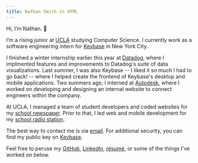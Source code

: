 ```yaml
---
title: Nathan Smith in HTML
---
```


Hi, I’m Nathan. 👋

I’m a rising junior at [UCLA](http://www.ucla.edu) studying Computer Science. I currently work as a software engineering intern for [Keybase](https://keybase.io) in New York City.

I finished a winter internship earlier this year at [Datadog](https://www.datadoghq.com), where I implmented features and improvements to Datadog's suite of data visualizations. Last summer, I was also Keybase -- I liked it so much I had to go back! -- where I helped create the frontend of Keybase's desktop and mobile applications. Two summers ago, I interned at [Autodesk](https://www.autodesk.com), where I worked on developing and designing an internal website to connect engineers within the company.

At UCLA, I managed a team of student developers and coded websites for my
[school newspaper](https://dailybruin.com). Prior to that, I led web and mobile development for my [school radio station](https://uclaradio.com).

The best way to contact me is via [email](mailto:nathan.smith@ucla.edu). For additional security, you can find my public key on [Keybase](https://keybase.io/nathunsmitty).

Feel free to peruse my
[GitHub](https://github.com/nathunsmitty), [LinkedIn](https://www.linkedin.com/in/nathanmatthewsmith/), [résumé](/resume.pdf), or some of the things I've worked on below.
